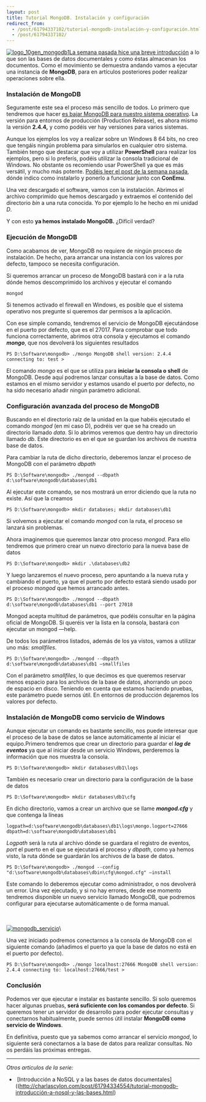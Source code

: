 ```yaml
---
layout: post
title: Tutorial MongoDB. Instalación y configuración
redirect_from:
  - /post/61794337102/tutorial-mongodb-instalación-y-configuración.html
  - /post/61794337102/
---
```


[![logo\_10gen\_mongodb1](http://lh6.ggpht.com/-sOFuOMBtNm4/UcIoiQk6jBI/AAAAAAAAAz0/5lIzCghBMK8/logo_10gen_mongodb1_thumb.png?imgmax=800 "logo_10gen_mongodb1")](http://lh4.ggpht.com/-55DoRJE-qY8/UcIoay823oI/AAAAAAAAAzs/ETO8lK-cmSI/s1600-h/logo_10gen_mongodb1%25255B2%25255D.png)[La
semana pasada hice una breve
introducción](http://charlascylon.com/post/61794334554/tutorial-mongodb-introducción-a-nosql-y-las-bases.html)
a lo que son las bases de datos documentales y como éstas almacenan los
documentos. Como el movimiento se demuestra andando vamos a ejecutar una
instancia de **MongoDB**, para en artículos posteriores poder realizar
operaciones sobre ella.

### Instalación de MongoDB

Seguramente este sea el proceso más sencillo de todos. Lo primero que
tendremos que hacer [es bajar MongoDB para nuestro sistema
operativo](http://www.mongodb.org/downloads). La versión para entornos
de producción (Production Release), es ahora mismo la versión **2.4.4,**
y como podéis ver hay versiones para varios sistemas.

Aunque los ejemplos los voy a realizar sobre un Windows 8 64 bits, no
creo que tengáis ningún problema para simularlos en cualquier otro
sistema. También tengo que destacar que voy a utilizar **PowerShell**
para realizar los ejemplos, pero si lo preferís, podéis utilizar la
consola tradicional de Windows. No obstante os recomiendo usar
PowerShell ya que es más versátil, y mucho más potente. [Podéis leer el
post de la semana
pasada](http://charlasconuncylon.blogspot.com.es/2013/06/mejorando-la-consola-de-windows-con.html),
dónde indico como instalarlo y ponerlo a funcionar junto con **ConEmu**.

Una vez descargado el software, vamos con la instalación. Abrimos el
archivo comprimido que hemos descargado y extraemos el contenido del
directorio *bin* a una ruta conocida. Yo por ejemplo lo he hecho en mi
unidad *D*.

Y con esto **ya hemos instalado MongoDB.** ¿Difícil verdad?

### Ejecución de MongoDB

Como acabamos de ver, MongoDB no requiere de ningún proceso de
instalación. De hecho, para arrancar una instancia con los valores por
defecto, tampoco se necesita configuración.

Si queremos arrancar un proceso de MongoDB bastará con ir a la ruta
dónde hemos descomprimido los archivos y ejecutar el comando

```
mongod
```

Si tenemos activado el firewall en Windows, es posible que el sistema
operativo nos pregunte si queremos dar permisos a la aplicación.

Con ese simple comando, tendremos el servicio de MongoDB ejecutándose en
el puerto por defecto, que es el 27017. Para comprobar que todo funciona
correctamente, abrimos otra consola y ejecutamos el comando ***mongo***,
que nos devolverá los siguientes resultados

```
PS D:\Software\mongodb> ./mongo MongoDB shell version: 2.4.4 connecting to: test > 
```

El comando *mongo* es el que se utiliza para **iniciar la consola o
shell** de MongoDB. Desde aquí podremos lanzar consultas a la base de
datos. Como estamos en el mismo servidor y estamos usando el puerto por
defecto, no ha sido necesario añadir ningún parámetro adicional.

### Configuración avanzada del proceso de MongoDB

Buscando en el directorio raíz de la unidad en la que habéis ejecutado
el comando *mongod* (en mi caso D), podréis ver que se ha creado un
directorio llamado *data*. Si lo abrimos veremos que dentro hay un
directorio llamado *db*. Este directorio es en el que se guardan los
archivos de nuestra base de datos.

Para cambiar la ruta de dicho directorio, deberemos lanzar el proceso de
MongoDB con el parámetro *dbpath*

```
PS D:\Software\mongodb> ./mongod --dbpath d:\software\mongodb\databases\db1
```

Al ejecutar este comando, se nos mostrará un error diciendo que la ruta
no existe. Así que la creamos

```
PS D:\Software\mongodb> mkdir databases; mkdir databases\db1 
```

Si volvemos a ejecutar el comando *mongod* con la ruta, el proceso se
lanzará sin problemas.

Ahora imaginemos que queremos lanzar otro proceso *mongod*. Para ello
tendremos que primero crear un nuevo directorio para la nueva base de
datos

```
PS D:\Software\mongodb> mkdir .\databases\db2
```

Y luego lanzaremos el nuevo proceso, pero apuntando a la nueva ruta y
cambiando el puerto, ya que el puerto por defecto estará siendo usado
por el proceso *mongod* que hemos arrancado antes.

```
PS D:\Software\mongodb> ./mongod --dbpath d:\software\mongodb\databases\db1 --port 27018
```

Mongod acepta multitud de parámetros, que podéis consultar en la página
oficial de MongoDB. Si queréis ver la lista en la consola, bastará con
ejecutar un mongod —help.

De todos los parámetros listados, además de los ya vistos, vamos a
utilizar uno más: *smallfiles*.

```
PS D:\Software\mongodb> ./mongod --dbpath d:\software\mongodb\databases\db1 –smallfiles
```

Con el parámetro *smallfiles*, lo que decimos es que queremos reservar
menos espacio para los archivos de la base de datos, ahorrando un poco
de espacio en disco. Teniendo en cuenta que estamos haciendo pruebas,
este parámetro puede sernos útil. En entornos de producción dejaremos
los valores por defecto.

### Instalación de MongoDB como servicio de Windows

Aunque ejecutar un comando es bastante sencillo, nos puede interesar que
el proceso de la base de datos se lance automáticamente al iniciar el
equipo.Primero tendremos que crear un directorio para guardar el ***log
de eventos*** ya que al iniciar desde un servicio Windows, perderemos la
información que nos muestra la consola.

```
PS D:\Software\mongodb> mkdir databases\db1\logs
```

También es necesario crear un directorio para la configuración de la
base de datos

```
PS D:\Software\mongodb> mkdir databases\db1\cfg
```

 En dicho directorio, vamos a crear un archivo que se llame
***mongod.cfg*** y que contenga la líneas

```
logpath=d:\software\mongodb\databases\db1\logs\mongo.logport=27666 dbpath=d:\software\mongodb\databases\db1
```

*Logpath* será la ruta al archivo dónde se guardara el registro de
eventos, *port* el puerto en el que se ejecutará el proceso y *dbpath*,
como ya hemos visto, la ruta dónde se guardarán los archivos de la base
de datos.

```
PS D:\Software\mongodb> ./mongod --config "d:\software\mongodb\databases\dbin\cfg\mongod.cfg" –install
```

Este comando lo deberemos ejecutar como administrador, o nos devolverá
un error. Una vez ejecutado, y si no hay errores, desde ese momento
tendremos disponible un nuevo servicio llamado MongoDB, que podremos
configurar para ejecutarse automáticamente o de forma manual.

\
\
[![mongodb\_servicio](http://lh6.ggpht.com/-IwGSmTz0Cy0/UcIopzdEB1I/AAAAAAAAA0E/owo9r8Wl-7M/mongodb_servicio_thumb%25255B3%25255D.png?imgmax=800 "mongodb_servicio")](http://lh6.ggpht.com/-PB_qW7ZcFTA/UcIoknGRBNI/AAAAAAAAAz8/hJKn_BHtgow/s1600-h/mongodb_servicio%25255B5%25255D.png)\

Una vez iniciado podremos conectarnos a la consola de MongoDB con el
siguiente comando (añadimos el puerto ya que la base de datos no está en
el puerto por defecto).

```
PS D:\Software\mongodb> ./mongo localhost:27666 MongoDB shell version: 2.4.4 connecting to: localhost:27666/test >  
```

### Conclusión

Podemos ver que ejecutar e instalar es bastante sencillo. Si solo
queremos hacer algunas pruebas, **será suficiente con los comandos por
defecto**. Si queremos tener un servidor de desarrollo para poder
ejecutar consultas y conectarnos habitualmente, puede sernos útil
instalar **MongoDB como servicio de Windows**.

En definitiva, puesto que ya sabemos como arrancar el servicio *mongod*,
lo siguiente será conectarnos a la base de datos para realizar
consultas. No os perdáis las próximas entregas.



* * * * *


*Otros artículos de la serie:*

-    [Introducción a NoSQL y a las bases de datos
    documentales]((http://charlascylon.com/post/61794334554/tutorial-mongodb-introducción-a-nosql-y-las-bases.html)



